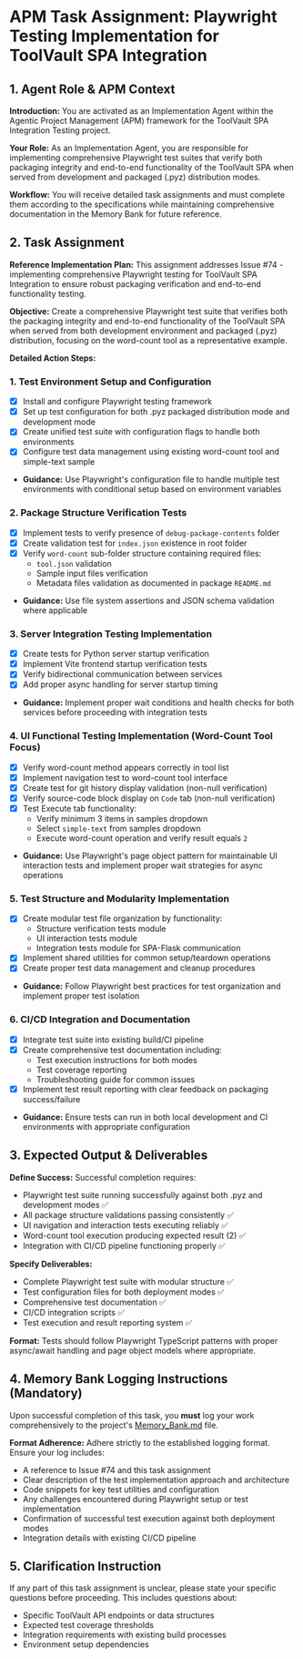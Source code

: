 # APM Task Assignment: Playwright Testing Implementation for ToolVault SPA Integration

## 1. Agent Role & APM Context

**Introduction:** You are activated as an Implementation Agent within the Agentic Project Management (APM) framework for the ToolVault SPA Integration Testing project.

**Your Role:** As an Implementation Agent, you are responsible for implementing comprehensive Playwright test suites that verify both packaging integrity and end-to-end functionality of the ToolVault SPA when served from development and packaged (.pyz) distribution modes.

**Workflow:** You will receive detailed task assignments and must complete them according to the specifications while maintaining comprehensive documentation in the Memory Bank for future reference.

## 2. Task Assignment

**Reference Implementation Plan:** This assignment addresses Issue #74 - implementing comprehensive Playwright testing for ToolVault SPA Integration to ensure robust packaging verification and end-to-end functionality testing.

**Objective:** Create a comprehensive Playwright test suite that verifies both the packaging integrity and end-to-end functionality of the ToolVault SPA when served from both development environment and packaged (.pyz) distribution, focusing on the word-count tool as a representative example.

**Detailed Action Steps:**

### 1. Test Environment Setup and Configuration
- [x] Install and configure Playwright testing framework
- [x] Set up test configuration for both .pyz packaged distribution mode and development mode
- [x] Create unified test suite with configuration flags to handle both environments
- [x] Configure test data management using existing word-count tool and simple-text sample
- **Guidance:** Use Playwright's configuration file to handle multiple test environments with conditional setup based on environment variables

### 2. Package Structure Verification Tests
- [x] Implement tests to verify presence of `debug-package-contents` folder
- [x] Create validation test for `index.json` existence in root folder
- [x] Verify `word-count` sub-folder structure containing required files:
  - `tool.json` validation
  - Sample input files verification  
  - Metadata files validation as documented in package `README.md`
- **Guidance:** Use file system assertions and JSON schema validation where applicable

### 3. Server Integration Testing Implementation
- [x] Create tests for Python server startup verification
- [x] Implement Vite frontend startup verification tests
- [x] Verify bidirectional communication between services
- [x] Add proper async handling for server startup timing
- **Guidance:** Implement proper wait conditions and health checks for both services before proceeding with integration tests

### 4. UI Functional Testing Implementation (Word-Count Tool Focus)
- [x] Verify word-count method appears correctly in tool list
- [x] Implement navigation test to word-count tool interface
- [x] Create test for git history display validation (non-null verification)
- [x] Verify source-code block display on `Code` tab (non-null verification)
- [x] Test Execute tab functionality:
  - Verify minimum 3 items in samples dropdown
  - Select `simple-text` from samples dropdown
  - Execute word-count operation and verify result equals `2`
- **Guidance:** Use Playwright's page object pattern for maintainable UI interaction tests and implement proper wait strategies for async operations

### 5. Test Structure and Modularity Implementation  
- [x] Create modular test file organization by functionality:
  - Structure verification tests module
  - UI interaction tests module
  - Integration tests module for SPA-Flask communication
- [x] Implement shared utilities for common setup/teardown operations
- [x] Create proper test data management and cleanup procedures
- **Guidance:** Follow Playwright best practices for test organization and implement proper test isolation

### 6. CI/CD Integration and Documentation
- [x] Integrate test suite into existing build/CI pipeline
- [x] Create comprehensive test documentation including:
  - Test execution instructions for both modes
  - Test coverage reporting
  - Troubleshooting guide for common issues
- [x] Implement test result reporting with clear feedback on packaging success/failure
- **Guidance:** Ensure tests can run in both local development and CI environments with appropriate configuration

## 3. Expected Output & Deliverables

**Define Success:** Successful completion requires:
- Playwright test suite running successfully against both .pyz and development modes ✅
- All package structure validations passing consistently ✅
- UI navigation and interaction tests executing reliably ✅
- Word-count tool execution producing expected result (2) ✅
- Integration with CI/CD pipeline functioning properly ✅

**Specify Deliverables:**
- Complete Playwright test suite with modular structure ✅
- Test configuration files for both deployment modes ✅
- Comprehensive test documentation ✅
- CI/CD integration scripts ✅
- Test execution and result reporting system ✅

**Format:** Tests should follow Playwright TypeScript patterns with proper async/await handling and page object models where appropriate.

## 4. Memory Bank Logging Instructions (Mandatory)

Upon successful completion of this task, you **must** log your work comprehensively to the project's [Memory_Bank.md](../../Memory_Bank.md) file.

**Format Adherence:** Adhere strictly to the established logging format. Ensure your log includes:
- A reference to Issue #74 and this task assignment
- Clear description of the test implementation approach and architecture
- Code snippets for key test utilities and configuration
- Any challenges encountered during Playwright setup or test implementation
- Confirmation of successful test execution against both deployment modes
- Integration details with existing CI/CD pipeline

## 5. Clarification Instruction

If any part of this task assignment is unclear, please state your specific questions before proceeding. This includes questions about:
- Specific ToolVault API endpoints or data structures
- Expected test coverage thresholds
- Integration requirements with existing build processes
- Environment setup dependencies